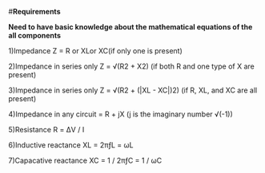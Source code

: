 #**Requirements**

**Need to have basic knowledge about the mathematical equations of the all components**

1)Impedance Z = R or XLor XC(if only one is present)

2)Impedance in series only Z = √(R2 + X2) (if both R and one type of X are present)

3)Impedance in series only Z = √(R2 + (|XL - XC|)2) (if R, XL, and XC are all present)

4)Impedance in any circuit = R + jX (j is the imaginary number √(-1))

5)Resistance R = ΔV / I

6)Inductive reactance XL = 2πƒL = ωL

7)Capacative reactance XC = 1 / 2πƒC = 1 / ωC
